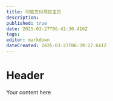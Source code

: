 ```yaml
---
title: 印度支付项目主页
description: 
published: true
date: 2025-03-27T06:41:30.416Z
tags: 
editor: markdown
dateCreated: 2025-03-27T06:39:27.641Z
---
```


# Header
Your content here